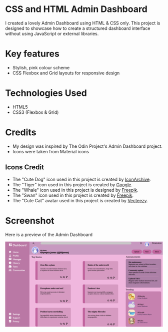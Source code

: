 # CSS and HTML Admin Dashboard
I created a lovely Admin Dashboard using HTML & CSS only. This project is designed to showcase how to create a structured dashboard interface without using JavaScript or external libraries.

# Key features
- Stylish, pink colour scheme 
- CSS Flexbox and Grid layouts for responsive design

# Technologies Used
- HTML5
- CSS3 (Flexbox & Grid)

# Credits
- My design was inspired by The Odin Project's Admin Dashboard project.
- Icons were taken from Material icons
## Icons Credit
- The "Cute Dog" icon used in this project is created by [IconArchive](https://www.iconarchive.com/show/cute-animal-icons-by-iconarchive/Cute-Dog-icon.html).
- The "Tiger" icon used in this project is created by [Google](https://www.iconarchive.com/show/noto-emoji-animals-nature-icons-by-google/22224-tiger-icon.html).
- The "Whale" icon used in this project is designed by [Freepik](https://www.freepik.com/icon/whale_146676). 
- The "Swan" icon used in this project is created by [Freepik](https://www.flaticon.com/free-icon/swan_166711).
- The "Cute Cat" avatar used in this project is created by [Vecteezy](https://www.vecteezy.com/photo/34639180-ai-generated-cute-cat-avatar-icon-clip-art-sticker-decoration-simple-background).

# Screenshot
Here is a preview of the Admin Dashboard

![Screenshot of my dashboard](screenshots/screenshot.png)

